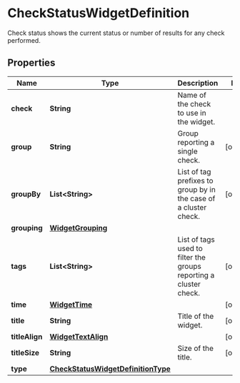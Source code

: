 

# CheckStatusWidgetDefinition

Check status shows the current status or number of results for any check performed.
## Properties

Name | Type | Description | Notes
------------ | ------------- | ------------- | -------------
**check** | **String** | Name of the check to use in the widget. | 
**group** | **String** | Group reporting a single check. |  [optional]
**groupBy** | **List&lt;String&gt;** | List of tag prefixes to group by in the case of a cluster check. |  [optional]
**grouping** | [**WidgetGrouping**](WidgetGrouping.md) |  | 
**tags** | **List&lt;String&gt;** | List of tags used to filter the groups reporting a cluster check. |  [optional]
**time** | [**WidgetTime**](WidgetTime.md) |  |  [optional]
**title** | **String** | Title of the widget. |  [optional]
**titleAlign** | [**WidgetTextAlign**](WidgetTextAlign.md) |  |  [optional]
**titleSize** | **String** | Size of the title. |  [optional]
**type** | [**CheckStatusWidgetDefinitionType**](CheckStatusWidgetDefinitionType.md) |  | 



